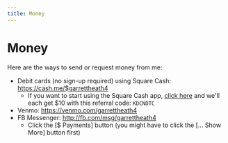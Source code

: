 ```yaml
---
title: Money
---
```


# Money

Here are the ways to send or request money from me:

* Debit cards (no sign-up required) using Square Cash: https://cash.me/$garrettheath4
   * If you want to start using the Square Cash app, [click here](https://cash.me/app/KDCNDTC) and we'll each get $10 with this referral code: `KDCNDTC`
* Venmo: https://venmo.com/garrettheath4
* FB Messenger: http://fb.com/msg/garrettheath4
   * Click the [$ Payments] button (you might have to click the [… Show More] button first)
